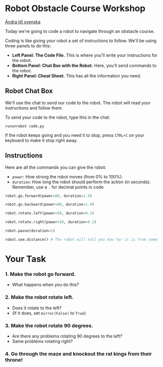 # Robot Obstacle Course Workshop

[Ändra till svenska](instructions-sv.md)

Today we're going to code a robot to navigate through an obstacle course.

Coding is like giving your robot a set of instructions to follow. We'll be using three panels to do this:

- **Left Panel: The Code File.** This is where you'll write your instructions for the robot.
- **Bottom Panel: Chat Box with the Robot.** Here, you'll send commands to the robot.
- **Right Panel: Cheat Sheet.** This has all the information you need.

## Robot Chat Box

We'll use the chat to send our code to the robot. The robot will read your instructions and follow them.

To send your code to the robot, type this in the chat:

```plaintext
runonrobot code.py
```

If the robot keeps going and you need it to stop, press `CTRL+C` on your keyboard to make it stop right away.

## Instructions

Here are all the commands you can give the robot:

- `power`: How strong the robot moves (from 0% to 100%).
- `duration`: How long the robot should perform the action (in seconds). Remember, use a `.` for decimal points in code.

```python
robot.go.forward(power=80, duration=1.4)

robot.go.backward(power=80, duration=1.4)

robot.rotate.left(power=50, duration=0.2)

robot.rotate.right(power=50, duration=0.1)

robot.pause(duration=1)

robot.see.distance() # The robot will tell you how far it is from something
```

# Your Task

### 1. Make the robot go forward. 
- What happens when you do this?
### 2. Make the robot rotate left. 
- Does it rotate to the left?
- (If it does, set `mirror(False)` to `True`)
### 3. Make the robot rotate 90 degrees.
- Are there any problems rotating 90 degrees to the left?
- Same problems rotating right?
### 4. Go through the maze and knockout the rat kings from their throne!